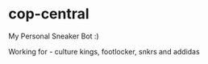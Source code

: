 # cop-central
My Personal Sneaker Bot :)


Working for - culture kings, footlocker, snkrs and addidas
